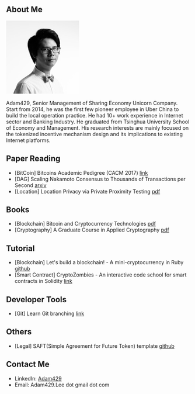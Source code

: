 ## About Me

![Profile](img/profile.jpg)

Adam429, Senior Management of Sharing Economy Unicorn Company. Start from 2014, he was the first few pioneer employee in Uber China to build the local operation practice. He had 10+ work experience in Internet sector and Banking Industry. He graduated from Tsinghua University School of Economy and Management. His research interests are mainly focused on the tokenized incentive mechanism design and its implications to existing Internet platforms. 


## Paper Reading

* [BitCoin] Bitcoins Academic Pedigree (CACM 2017) [link](https://cacm.acm.org/magazines/2017/12/223058-bitcoins-academic-pedigree/fulltext)
* [DAG] Scaling Nakamoto Consensus to Thousands of Transactions per Second [arxiv](https://arxiv.org/abs/1805.03870)
* [Location] Location Privacy via Private Proximity Testing [pdf](http://crypto.stanford.edu/~dabo/papers/locpriv.pdf)


## Books

* [Blockchain] Bitcoin and Cryptocurrency Technologies [pdf](https://d28rh4a8wq0iu5.cloudfront.net/bitcointech/readings/princeton_bitcoin_book.pdf) 
* [Cryptography] A Graduate Course in Applied Cryptography [pdf](https://crypto.stanford.edu/~dabo/cryptobook/BonehShoup_0_4.pdf)

## Tutorial

* [Blockchain] Let's build a blockchain! - A mini-cryptocurrency in Ruby [github](https://github.com/Haseeb-Qureshi/lets-build-a-blockchain)
* [Smart Contract] CryptoZombies - An interactive code school for smart contracts in Solidity [link](https://cryptozombies.io/)

## Developer Tools

* [Git] Learn Git branching [link](https://learngitbranching.js.org/)

## Others

* [Legal] SAFT(Simple Agreement for Future Token) template [github](https://github.com/saft-project/saft)

## Contact Me

* LinkedIn: [Adam429](https://www.linkedin.com/in/bo-li-adam429/)
* Email: Adam429.Lee dot gmail dot com